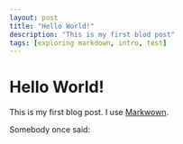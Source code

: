 ```yaml
---
layout: post
title: "Hello World!"
description: "This is my first blod post"
tags: [exploring markdown, intro, test]
---
```


# Hello World!

This is my first blog post.
I use [Markwown](http://markdown.de).

Somebody once said:
